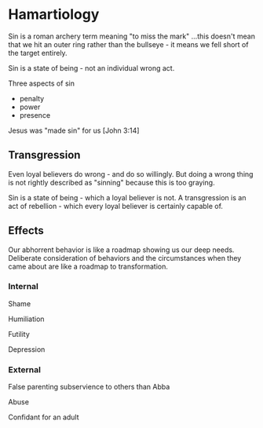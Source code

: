 # Hamartiology

Sin is a roman archery term meaning "to miss the mark"
...this doesn't mean that we hit an outer ring rather than the bullseye - it means we fell short of the target entirely.

Sin is a state of being - not an individual wrong act.


Three aspects of sin
- penalty
- power
- presence


Jesus was "made sin" for us
	[John 3:14]


## Transgression

Even loyal believers do wrong - and do so willingly.
But doing a wrong thing is not rightly described as "sinning" because this is too graying.

Sin is a state of being - which a loyal believer is not.
A transgression is an act of rebellion - which every loyal believer is certainly capable of.


## Effects

Our abhorrent behavior is like a roadmap showing us our deep needs.
Deliberate consideration of behaviors and the circumstances when they came about are like a roadmap to transformation.

### Internal

Shame

Humiliation

Futility

Depression


### External

False parenting
	subservience to others than Abba

Abuse

Confidant for an adult
